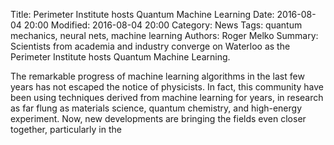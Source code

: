 Title: Perimeter Institute hosts Quantum Machine Learning
Date: 2016-08-04 20:00
Modified: 2016-08-04 20:00
Category: News
Tags: quantum mechanics, neural nets, machine learning
Authors: Roger Melko
Summary: Scientists from academia and industry converge on Waterloo as the Perimeter Institute hosts Quantum Machine Learning.

The remarkable progress of machine learning algorithms in the last few years has not escaped the notice of physicists.  In fact, this community have been using techniques derived from machine learning for years, in research as far flung as materials science, quantum chemistry, and high-energy experiment.  Now, new developments are bringing the fields even closer together, particularly in the 

